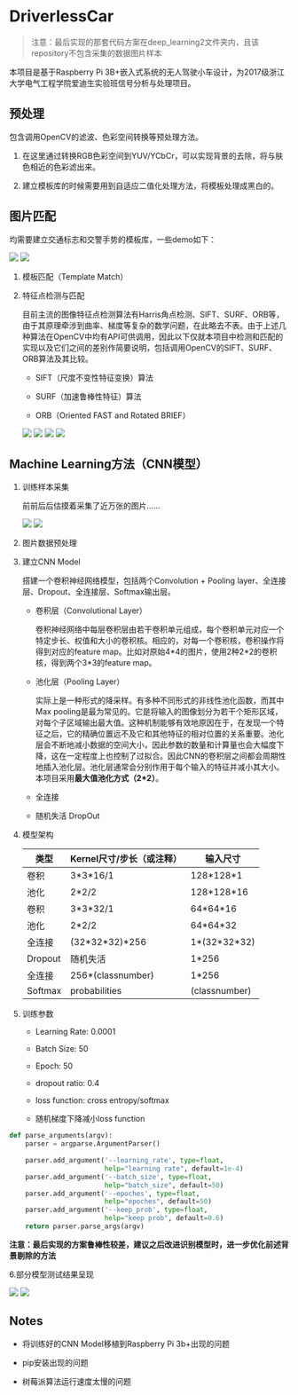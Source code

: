# DriverlessCar

>注意：最后实现的那套代码方案在deep_learning2文件夹内，且该repository不包含采集的数据图片样本

本项目是基于Raspberry Pi 3B+嵌入式系统的无人驾驶小车设计，为2017级浙江大学电气工程学院爱迪生实验班信号分析与处理项目。

## 预处理

包含调用OpenCV的滤波、色彩空间转换等预处理方法。

1. 在这里通过转换RGB色彩空间到YUV/YCbCr，可以实现背景的去除，将与肤色相近的色彩滤出来。

2. 建立模板库的时候需要用到自适应二值化处理方法，将模板处理成黑白的。

## 图片匹配

均需要建立交通标志和交警手势的模板库，一些demo如下：


![ ](illustration/template1.jpg) ![ ](illustration/template2.jpg)

1. 模板匹配（Template Match）

2. 特征点检测与匹配

    目前主流的图像特征点检测算法有Harris角点检测、SIFT、SURF、ORB等，由于其原理牵涉到曲率、梯度等复杂的数学问题，在此略去不表。由于上述几种算法在OpenCV中均有API可供调用，因此以下仅就本项目中检测和匹配的实现以及它们之间的差别作简要说明，包括调用OpenCV的SIFT、SURF、ORB算法及其比较。

    - SIFT（尺度不变性特征变换）算法

    - SURF（加速鲁棒性特征）算法

    - ORB（Oriented FAST and Rotated BRIEF）

    ![ ](illustration/matchtest1.jpg) ![ ](illustration/matchtest2.jpg)
    ![ ](illustration/matchtest3.jpg) ![ ](illustration/matchtest4.jpg)

## Machine Learning方法（CNN模型）

1. 训练样本采集

    前前后后估摸着采集了近万张的图片......

    ![ ](illustration/trainingsp1.jpg) ![ ](illustration/trainingsp2.jpg)

2. 图片数据预处理



3. 建立CNN Model

    搭建一个卷积神经网络模型，包括两个Convolution + Pooling layer、全连接层、Dropout、全连接层、Softmax输出层。

    - 卷积层（Convolutional Layer）

        卷积神经网络中每层卷积层由若干卷积单元组成，每个卷积单元对应一个特定步长、权值和大小的卷积核。相应的，对每一个卷积核，卷积操作将得到对应的feature map。比如对原始4\*4的图片，使用2种2\*2的卷积核，得到两个3*3的feature map。

    - 池化层（Pooling Layer）

        实际上是一种形式的降采样。有多种不同形式的非线性池化函数，而其中Max pooling是最为常见的。它是将输入的图像划分为若干个矩形区域，对每个子区域输出最大值。这种机制能够有效地原因在于，在发现一个特征之后，它的精确位置远不及它和其他特征的相对位置的关系重要。池化层会不断地减小数据的空间大小，因此参数的数量和计算量也会大幅度下降，这在一定程度上也控制了过拟合。因此CNN的卷积层之间都会周期性地插入池化层。池化层通常会分别作用于每个输入的特征并减小其大小。本项目采用**最大值池化方式（2*2）**。

    - 全连接

    - 随机失活 DropOut

4. 模型架构

    | 类型 | Kernel尺寸/步长（或注释） | 输入尺寸 |
    |  ----  |  ----  |  ----  |
    | 卷积 | 3\*3\*16/1 | 128\*128\*1 |
    | 池化 | 2\*2/2 | 128\*128\*16 |
    | 卷积 | 3\*3\*32/1 | 64\*64\*16 |
    | 池化 | 2\*2/2 | 64\*64\*32 |
    | 全连接 | (32\*32\*32)\*256 | 1\*(32\*32\*32) |
    | Dropout | 随机失活 | 1\*256 |
    | 全连接 | 256\*(classnumber) |1\*256 |
    | Softmax | probabilities | (classnumber) |

5. 训练参数

    - Learning Rate: 0.0001

    - Batch Size: 50

    - Epoch: 50

    - dropout ratio: 0.4

    - loss function: cross entropy/softmax

    - 随机梯度下降减小loss function

```py
def parse_arguments(argv):  
    parser = argparse.ArgumentParser()  
  
    parser.add_argument('--learning_rate', type=float,  
                        help="learning rate", default=1e-4)
    parser.add_argument('--batch_size', type=float,  
                        help="batch_size", default=50)
    parser.add_argument('--epoches', type=float,  
                        help="epoches", default=50)
    parser.add_argument('--keep_prob', type=float,  
                        help="keep prob", default=0.6)
    return parser.parse_args(argv)
```

**注意：最后实现的方案鲁棒性较差，建议之后改进识别模型时，进一步优化前述背景剔除的方法**

6.部分模型测试结果呈现

![ ](illustration/trainingres1.jpg) ![ ](illustration/trainingres2.jpg)

## Notes

- 将训练好的CNN Model移植到Raspberry Pi 3b+出现的问题

- pip安装出现的问题

- 树莓派算法运行速度太慢的问题
